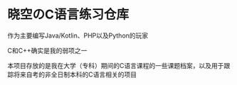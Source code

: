 # 晓空のC语言练习仓库
作为主要编写Java/Kotlin、PHP以及Python的玩家

C和C++确实是我的弱项之一

本项目存放的是我在大学（专科）期间的C语言课程的一些课题档案，以及用于跟踪将来自考的非全日制本科的C语言相关的项目